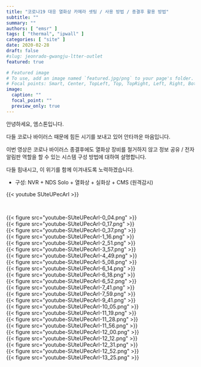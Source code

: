 ```yaml
---
title: "코로나19 대응 열화상 카메라 셋팅 / 사용 방법 / 종결후 활용 방법"
subtitle: ""
summary: ""
authors: [ "emsr" ]
tags: [ "thermal", "ipwall" ]
categories: [ "site" ]
date: 2020-02-28
draft: false
#slug: jeonrado-gwangju-ltter-outlet
featured: true

# Featured image
# To use, add an image named `featured.jpg/png` to your page's folder.
# Focal points: Smart, Center, TopLeft, Top, TopRight, Left, Right, BottomLeft, Bottom, BottomRight.
image:
  caption: ""
  focal_point: ""
  preview_only: true
---
```


안녕하세요, 엠스톤입니다.

다들 코로나 바이러스 때문에 힘든 시기를 보내고 있어 안타까운 마음입니다.

이번 영상은 코로나 바이러스 종결후에도 열화상 장비를 철거하지 않고 정보 공유 / 전자 알림판 역할을 할 수 있는 시스템 구성
방법에 대하여 설명합니다.

다들 힘내시고, 이 위기를 함께 이겨내도록 노력하겠습니다.

- 구성: NVR + NDS Solo + 열화상 + 실화상 + CMS (원격감시)

{{< youtube SUteUPecArI >}}

&nbsp;

<div class="container"><div class="row justify-content-center">
<div class="col-sm-10">{{< figure src="youtube-SUteUPecArI-0_04.png" >}}</div>
<div class="col-sm-10">{{< figure src="youtube-SUteUPecArI-0_17.png" >}}</div>
<div class="col-sm-10">{{< figure src="youtube-SUteUPecArI-0_37.png" >}}</div>
<div class="col-sm-10">{{< figure src="youtube-SUteUPecArI-1_16.png" >}}</div>
<div class="col-sm-10">{{< figure src="youtube-SUteUPecArI-2_51.png" >}}</div>
<div class="col-sm-10">{{< figure src="youtube-SUteUPecArI-3_57.png" >}}</div>
<div class="col-sm-10">{{< figure src="youtube-SUteUPecArI-4_49.png" >}}</div>
<div class="col-sm-10">{{< figure src="youtube-SUteUPecArI-5_08.png" >}}</div>
<div class="col-sm-10">{{< figure src="youtube-SUteUPecArI-6_14.png" >}}</div>
<div class="col-sm-10">{{< figure src="youtube-SUteUPecArI-6_18.png" >}}</div>
<div class="col-sm-10">{{< figure src="youtube-SUteUPecArI-6_52.png" >}}</div>
<div class="col-sm-10">{{< figure src="youtube-SUteUPecArI-7_41.png" >}}</div>
<div class="col-sm-10">{{< figure src="youtube-SUteUPecArI-7_59.png" >}}</div>
<div class="col-sm-10">{{< figure src="youtube-SUteUPecArI-9_41.png" >}}</div>
<div class="col-sm-10">{{< figure src="youtube-SUteUPecArI-10_05.png" >}}</div>
<div class="col-sm-10">{{< figure src="youtube-SUteUPecArI-11_19.png" >}}</div>
<div class="col-sm-10">{{< figure src="youtube-SUteUPecArI-11_28.png" >}}</div>
<div class="col-sm-10">{{< figure src="youtube-SUteUPecArI-11_56.png" >}}</div>
<div class="col-sm-10">{{< figure src="youtube-SUteUPecArI-12_00.png" >}}</div>
<div class="col-sm-10">{{< figure src="youtube-SUteUPecArI-12_12.png" >}}</div>
<div class="col-sm-10">{{< figure src="youtube-SUteUPecArI-12_31.png" >}}</div>
<div class="col-sm-10">{{< figure src="youtube-SUteUPecArI-12_52.png" >}}</div>
<div class="col-sm-10">{{< figure src="youtube-SUteUPecArI-13_25.png" >}}</div>
</div></div>
